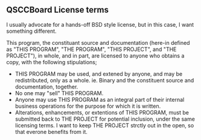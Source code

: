 QSCCBoard License terms
----------

I usually advocate for a hands-off BSD style license, but in this case, I want something different.

This program, the constituant source and documentation (here-in defined as "THIS PROGRAM", "THE PROGRAM", "THIS PROJECT", and "THE PROJECT"), in whole, and in part, are licensed to anyone who obtains a copy, with the following stipulations;

* THIS PROGRAM may be used, and extened by anyone, and may be redistributed, only as a whole. ie. Binary and the constituent source and documentation, together.
* No one may "sell" THIS PROGRAM.
* Anyone may use THIS PROGRAM as an integral part of their internal business operations for the purpose for which it is written.
* Alterations, enhancements, or extentions of THIS PROGRAM, must be submitted back to THE PROJECT for potential inclusion, under the same licensing terms. I want to keep THE PROJECT strctly out in the open, so that everone benefits from it.